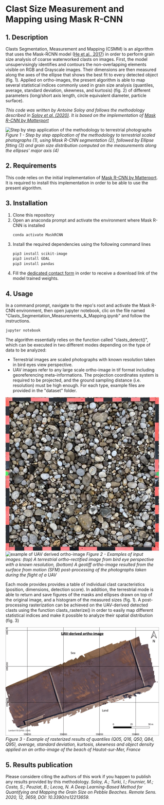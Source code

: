 # Clast Size Measurement and Mapping using Mask R-CNN

## 1. Description
Clasts Segmentation, Measurement and Mapping (CSMM) is an algorithm that uses the Mask-RCNN model ([He et al., 2017](https://openaccess.thecvf.com/content_iccv_2017/html/He_Mask_R-CNN_ICCV_2017_paper.html)) in order to perform grain size analysis of coarse waterworked clasts on images. First, the model unsupervisingly identifies and contours the non-overlapping elements visible on RGB and Grayscale images. Their dimensions are then measured along the axes of the ellipse that shows the best fit to every detected object (fig. 1). Applied on ortho-images, the present algorithm is able to map several statistical indices commonly used in grain size analysis (quantiles, average, standard deviation, skewness, and kurtosis) (fig. 2) of different parameters (long/short axis length, circle equivalent diameter, particle surface).

*This code was written by Antoine Soloy and follows the methodology described in [Soloy et al. (2020)](https://www.mdpi.com/2072-4292/12/21/3659). It is based on the implementation of [Mask R-CNN by Matterport](https://github.com/matterport/Mask_RCNN)*

![Step by step application of the methodology to terrestrial photographs](figures/terrestrial_processing_example.gif)
*Figure 1 - Step by step application of the methodology to terrestrial scaled photographs (1), using Mask R-CNN segmentation (2), followed by Ellipse fitting (3) and grain size distribution computed on the measurements along the ellipses' major axis (4)*

## 2. Requirements

This code relies on the initial implementation of [Mask R-CNN by Matterport](https://github.com/matterport/Mask_RCNN). It is required to install this implementation in order to be able to use the present algorithm.

## 3. Installation

1. Clone this repository
2. Open an anaconda prompt and activate the environment where Mask R-CNN is installed
   ```bash 
   conda activate MaskRCNN 
   ```
3. Install the required dependencies using the following command lines
   ```bash 
   pip3 install scikit-image
   pip3 install GDAL
   pip3 install pandas
   ```
4. Fill the [dedicated contact form](https://forms.gle/jpVWhQzEFuQvHuQE6) in order to receive a download link of the model trained weights.

## 4. Usage

In a command prompt, navigate to the repo's root and activate the Mask R-CNN environment, then open jupyter notebook, clic on the file named "Clasts_Segmentation_Measurements_&_Mapping.ipynb" and follow the instructions.
```bash 
jupyter notebook
```
The algorithm essentially relies on the function called "clasts_detect()", which can be executed in two different modes depending on the type of data to be analyzed:
- Terrestrial images are scaled photographs with known resolution taken in bird eyes view perspective.
- UAV images refer to any large scale ortho-image in tif format including georeferencing meta-informations. The projection coordinates system is required to be projected, and the ground sampling distance (i.e. resolution) must be high enough. 
For each type, example files are provided in the "dataset" folder.

![example of terrestrial photograph](figures/terrestrial_example.jpg) ![example of UAV derived ortho-image](figures/UAV_example.png)
*Figure 2 - Examples of input images: (top) A terrestrial ortho-rectified image from bird eye perspective with a known resolution, (bottom) A geotiff ortho-image resulted from the surface from motion (SFM) post-processing of the photographs taken during the flight of a UAV*

Each mode provides provides a table of individual clast caracteristics (position, dimensions, detection score). In addition, the terrestrial mode is able to return and save figures of the masks and ellipses drawn on top of the original image, and a histogram of the measured sizes (fig. 1).
A post-processing rasterization can be achieved on the UAV-derived detected clasts using the function clasts_rasterize() in order to easily map different statistical indices and make it possible to analyze their spatial distribution (fig. 3)

![example of rasterized results](figures/uav_results_example.gif)
*Figure 3 - Example of rasterized results of quantiles (Q05, Q16, Q50, Q84, Q95), average, standard deviation, kurtosis, skewness and object density applied on an ortho-image of the beach of Hautot-sur-Mer, France*

## 5. Results publication
Please considere citing the authors of this work if you happen to publish any results provided by this methodology.
*Soloy, A.; Turki, I.; Fournier, M.; Costa, S.; Peuziat, B.; Lecoq, N. A Deep Learning-Based Method for Quantifying and Mapping the Grain Size on Pebble Beaches. Remote Sens. 2020, 12, 3659, DOI: 10.3390/rs12213659.*